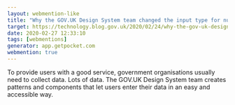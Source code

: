 ```yaml
---
layout: webmention-like
title: "Why the GOV.UK Design System team changed the input type for numbers"
target: https://technology.blog.gov.uk/2020/02/24/why-the-gov-uk-design-system-team-changed-the-input-type-for-numbers/
date: 2020-02-27 12:33:10
tags: [webmentions]
generator: app.getpocket.com
webmention: true
---
```



To provide users with a good service, government organisations usually need to collect data. Lots of data. The GOV.UK Design System team creates patterns and components that let users enter their data in an easy and accessible way.




